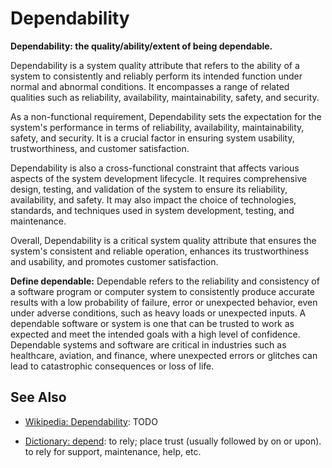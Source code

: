 # Dependability

**Dependability: the quality/ability/extent of being dependable.**

<span data-chatgpt-prompt="explain dependability (system quality attribute, cross-functional constraint, non-functional requirement)">

Dependability is a system quality attribute that refers to the ability of a system to consistently and reliably perform its intended function under normal and abnormal conditions. It encompasses a range of related qualities such as reliability, availability, maintainability, safety, and security.

As a non-functional requirement, Dependability sets the expectation for the system's performance in terms of reliability, availability, maintainability, safety, and security. It is a crucial factor in ensuring system usability, trustworthiness, and customer satisfaction.

Dependability is also a cross-functional constraint that affects various aspects of the system development lifecycle. It requires comprehensive design, testing, and validation of the system to ensure its reliability, availability, and safety. It may also impact the choice of technologies, standards, and techniques used in system development, testing, and maintenance.

Overall, Dependability is a critical system quality attribute that ensures the system's consistent and reliable operation, enhances its trustworthiness and usability, and promotes customer satisfaction.

</span>

**Define dependable:** <span data-chatgpt-prompt="define dependable (computers and software)">Dependable refers to the reliability and consistency of a software program or computer system to consistently produce accurate results with a low probability of failure, error or unexpected behavior, even under adverse conditions, such as heavy loads or unexpected inputs. A dependable software or system is one that can be trusted to work as expected and meet the intended goals with a high level of confidence. Dependable systems and software are critical in industries such as healthcare, aviation, and finance, where unexpected errors or glitches can lead to catastrophic consequences or loss of life.</span>

## See Also

* [Wikipedia: Dependability](https://wikipedia.org/wiki/Dependability): TODO

* [Dictionary: depend](https://www.dictionary.com/browse/depend): to rely; place trust (usually followed by on or upon). to rely for support, maintenance, help, etc.
